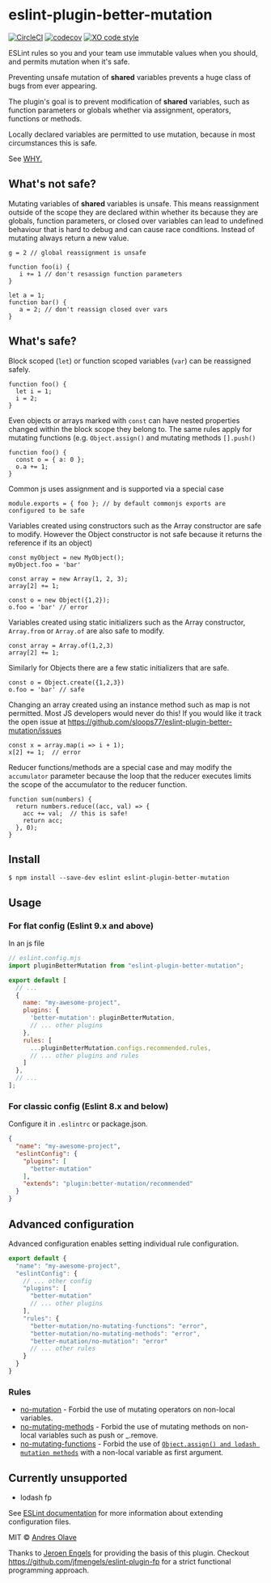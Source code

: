 # eslint-plugin-better-mutation 
[![CircleCI](https://circleci.com/gh/sloops77/eslint-plugin-better-mutation.svg?style=svg)](https://circleci.com/gh/sloops77/eslint-plugin-better-mutation)
[![codecov](https://codecov.io/gh/sloops77/eslint-plugin-better-mutation/branch/master/graph/badge.svg)](https://codecov.io/gh/sloops77/eslint-plugin-better-mutation)
[![XO code style](https://img.shields.io/badge/code_style-XO-5ed9c7.svg)](https://github.com/xojs/xo)

ESLint rules so you and your team use immutable values when you should, and permits mutation when it's safe.

Preventing unsafe mutation of **shared** variables prevents a huge class of bugs from ever appearing.

The plugin's goal is to prevent modification of **shared** variables, such as function parameters or globals whether via assignment, operators, functions or methods. 

Locally declared variables are permitted to use mutation, because in most circumstances this is safe.

See [WHY.](why.md)



## What's not safe?
Mutating variables of **shared** variables is unsafe. This means reassignment outside of the scope they are declared within whether its because they are globals, function parameters, or closed over variables can lead to undefined behaviour that is hard to debug and can cause race conditions. Instead of mutating always return a new value.

```
g = 2 // global reassignment is unsafe

function foo(i) {
   i += 1 // don't resassign function parameters
}

let a = 1; 
function bar() { 
   a = 2; // don't reassign closed over vars
}
```

## What's safe?
Block scoped (`let`) or function scoped variables (`var`) can be reassigned safely. 

```
function foo() {
  let i = 1; 
  i = 2;
}
```

Even objects or arrays marked with `const` can have nested properties changed within the block scope they belong to. The same rules apply for mutating functions (e.g. `Object.assign()` and mutating methods `[].push()`
```
function foo() {
  const o = { a: 0 };
  o.a += 1;
}
```

Common js uses assignment and is supported via a special case
```
module.exports = { foo }; // by default commonjs exports are configured to be safe
```

Variables created using constructors such as the Array constructor are safe to modify. However the Object constructor is not safe  because it returns the reference if its an object)
```
const myObject = new MyObject();
myObject.foo = 'bar'

const array = new Array(1, 2, 3);
array[2] += 1;

const o = new Object({1,2});
o.foo = 'bar' // error
```

Variables created using static initializers such as the Array constructor, `Array.from` or `Array.of` are also safe to modify. 
```
const array = Array.of(1,2,3)
array[2] += 1;
```

Similarly for Objects there are a few static initializers that are safe.
```
const o = Object.create({1,2,3})
o.foo = 'bar' // safe
```

Changing an array created using an instance method such as map is not permitted. Most JS developers would never do this!
If you would like it track the open issue at https://github.com/sloops77/eslint-plugin-better-mutation/issues
```
const x = array.map(i => i + 1);
x[2] += 1;  // error
```

Reducer functions/methods are a special case and may modify the `accumulator` parameter because 
the loop that the reducer executes limits the scope of the accumulator to the reducer function. 

``` 
function sum(numbers) {
  return numbers.reduce((acc, val) => {
    acc += val;  // this is safe!
    return acc;    
  }, 0);
}

``` 

## Install

```
$ npm install --save-dev eslint eslint-plugin-better-mutation
```

## Usage

### For flat config (Eslint 9.x and above)
In an js file

```js
// eslint.config.mjs
import pluginBetterMutation from "eslint-plugin-better-mutation";

export default [
  // ...
  {
    name: "my-awesome-project",
    plugins: {
      'better-mutation': pluginBetterMutation,
      // ... other plugins
    },
    rules: [
      ...pluginBetterMutation.configs.recommended.rules,
      // ... other plugins and rules
    ]
  },
  // ...
]; 
```

### For classic config (Eslint 8.x and below)
<!-- EXAMPLE_CONFIGURATION:START -->
Configure it in `.eslintrc` or package.json.
```json
{
  "name": "my-awesome-project",
  "eslintConfig": {
    "plugins": [
      "better-mutation"
    ],
    "extends": "plugin:better-mutation/recommended"
  }
}
```
<!-- EXAMPLE_CONFIGURATION:END -->

## Advanced configuration
Advanced configuration enables setting individual rule configuration.

```js
export default {
  "name": "my-awesome-project",
  "eslintConfig": {
    // ... other config
    "plugins": [
      "better-mutation"
      // ... other plugins
    ],
    "rules": {
      "better-mutation/no-mutating-functions": "error",
      "better-mutation/no-mutating-methods": "error",
      "better-mutation/no-mutation": "error"
      // ... other rules
    }
  }
}
```

### Rules

<!-- RULES:START -->
- [no-mutation](docs/rules/no-mutation.md) - Forbid the use of mutating operators on non-local variables.
- [no-mutating-methods](docs/rules/no-mutating-methods.md) - Forbid the use of mutating methods on non-local variables such as push or _.remove.
- [no-mutating-functions](docs/rules/no-mutating-functions.md) - Forbid the use of [`Object.assign() and lodash mutation methods`](https://developer.mozilla.org/en-US/docs/Web/JavaScript/Reference/Global_Objects/Object/assign) with a non-local variable as first argument.

<!-- RULES:END -->


## Currently unsupported

- lodash fp

See [ESLint documentation](http://eslint.org/docs/user-guide/configuring#extending-configuration-files) for more information about extending configuration files.

MIT © [Andres Olave](https://github.com/sloops77)

Thanks to [Jeroen Engels](https://github.com/jfmengels) for providing the basis of this plugin. Checkout https://github.com/jfmengels/eslint-plugin-fp for a strict functional programming approach.

